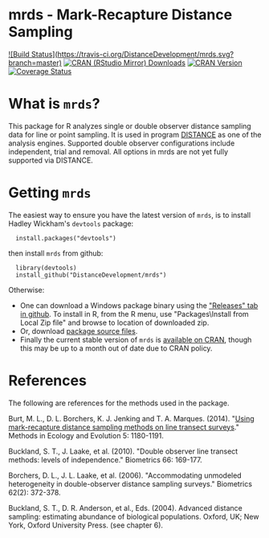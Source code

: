 mrds - Mark-Recapture Distance Sampling
=======================================

[![Build Status](https://travis-ci.org/DistanceDevelopment/mrds.svg?        branch=master)](https://travis-ci.org/DistanceDevelopment/mrds)
[![CRAN (RStudio Mirror) Downloads](http://cranlogs.r-pkg.org/badges/mrds)](http://www.r-pkg.org/pkg/mrds)
[![CRAN Version](http://www.r-pkg.org/badges/version/mrds)](https://cran.r-project.org/package=mrds)
[![Coverage Status](https://coveralls.io/repos/DistanceDevelopment/mrds/badge.svg?branch=master&service=github)](https://coveralls.io/github/DistanceDevelopment/mrds?branch=master)

# What is `mrds`?

This package for R analyzes single or double observer distance sampling data for line or point sampling.  It is used in program [DISTANCE](http://distancesampling.org/) as one of the analysis engines. Supported double observer configurations include independent, trial and removal. All options in mrds are not yet fully supported via DISTANCE.

# Getting `mrds`

The easiest way to ensure you have the latest version of `mrds`, is to install Hadley Wickham's `devtools` package:

      install.packages("devtools")

then install `mrds` from github:

      library(devtools)
      install_github("DistanceDevelopment/mrds")

Otherwise:

  * One can download a Windows package binary using the ["Releases" tab in github](https://github.com/DistanceDevelopment/mrds/releases). To install in R, from the R menu, use "Packages\Install from Local Zip file" and browse to location of downloaded zip.
  * Or, download [package source files](https://github.com/DistanceDevelopment/mrds/archive/master.zip).
  * Finally the current stable version of `mrds` is [available on CRAN](http://cran.r-project.org/package=mrds), though this may be up to a month out of date due to CRAN policy.


# References

The following are references for the methods used in the package.

Burt, M. L., D. L. Borchers, K. J. Jenking and T. A. Marques. (2014). "[Using mark-recapture distance sampling methods on line transect surveys](http://onlinelibrary.wiley.com/doi/10.1111/2041-210X.12294/abstract)." Methods in Ecology and Evolution 5: 1180-1191.

Buckland, S. T., J. Laake, et al. (2010). "Double observer line transect methods: levels of independence." Biometrics 66: 169-177.

Borchers, D. L., J. L. Laake, et al. (2006). "Accommodating unmodeled heterogeneity in double-observer distance sampling surveys." Biometrics 62(2): 372-378.

Buckland, S. T., D. R. Anderson, et al., Eds. (2004). Advanced distance sampling: estimating abundance of biological populations. Oxford, UK; New York, Oxford University Press. (see chapter 6).
